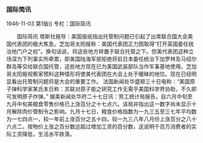 ### 国际简讯

1946-11-03
第1版()
专栏：国际简讯

　　国际简讯
    塔斯社报导：美国报纸指出托管制问题已引起了出席联合国大会美国代表团的极大焦急。芝加哥太阳报称：美国代表团正力图取得“打开英国委任统治地门户之权”。换句话说，将这些地方转置于联合托管之下。但美代表团这种立场深为下列事实所牵累，即美国陆海军部拒绝将前日本委任统治下加罗林及马绍尔群岛等交给联合国托管，这些地方现在已为美国武装部队当作军事基地使用。芝加哥太阳报视察家预料这种情形将使美代表团在大会上处于暖昧的地位。现在已经明显看出托管制问题将是大会的重要工作。
    法国新闻处华盛顿三十日电称：“美国原子弹科学家某氏本日称：苏联对原子能之研究工作无需乎美国科学界协助，不久即可发明原子炸弹。”
    据美新闻处华府二十七日讯：劳工统计局报告，自六月中旬至九月中旬美粮食零售价格已上涨百分之十七点六。该局并指出这一数字尚未显示十月解除肉价管制令之影响。九月十七日，粮食价格指数为一九三五至三七年平均数为一七四点一，较一年前上涨百分之五十四，较一九三八年八月份上涨百分之八十六点二。按物价上涨之百分数远超过增加工资的百分数，这说明千百万消费者的实际工资降低，生活水平跌落。
